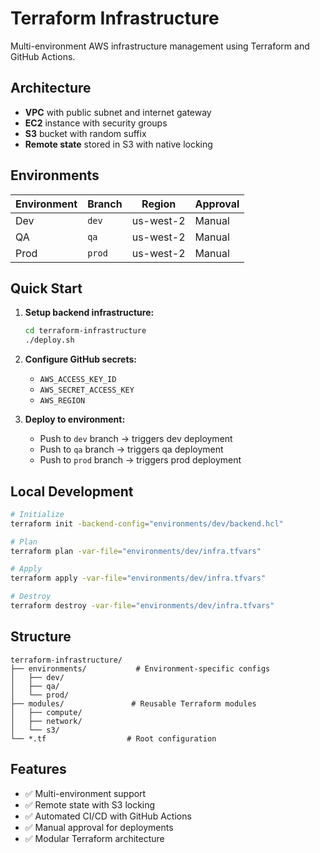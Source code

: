 # Terraform Infrastructure

Multi-environment AWS infrastructure management using Terraform and GitHub Actions.

## Architecture

- **VPC** with public subnet and internet gateway
- **EC2** instance with security groups
- **S3** bucket with random suffix
- **Remote state** stored in S3 with native locking

## Environments

| Environment | Branch | Region | Approval |
|-------------|--------|--------|----------|
| Dev | `dev` | us-west-2 | Manual |
| QA | `qa` | us-west-2 | Manual |
| Prod | `prod` | us-west-2 | Manual |

## Quick Start

1. **Setup backend infrastructure:**
   ```bash
   cd terraform-infrastructure
   ./deploy.sh
   ```

2. **Configure GitHub secrets:**
   - `AWS_ACCESS_KEY_ID`
   - `AWS_SECRET_ACCESS_KEY`
   - `AWS_REGION`

3. **Deploy to environment:**
   - Push to `dev` branch → triggers dev deployment
   - Push to `qa` branch → triggers qa deployment  
   - Push to `prod` branch → triggers prod deployment

## Local Development

```bash
# Initialize
terraform init -backend-config="environments/dev/backend.hcl"

# Plan
terraform plan -var-file="environments/dev/infra.tfvars"

# Apply
terraform apply -var-file="environments/dev/infra.tfvars"

# Destroy
terraform destroy -var-file="environments/dev/infra.tfvars"
```

## Structure

```
terraform-infrastructure/
├── environments/           # Environment-specific configs
│   ├── dev/
│   ├── qa/
│   └── prod/
├── modules/               # Reusable Terraform modules
│   ├── compute/
│   ├── network/
│   └── s3/
└── *.tf                  # Root configuration
```

## Features

- ✅ Multi-environment support
- ✅ Remote state with S3 locking
- ✅ Automated CI/CD with GitHub Actions
- ✅ Manual approval for deployments
- ✅ Modular Terraform architecture
